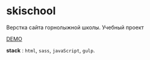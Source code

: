 # skischool
Верстка сайта горнолыжной школы. Учебный проект

[DEMO](https://orionoctupus.github.io/skischool/public/#)

**stack** : `html`, `sass`, `javaScript`, `gulp`. 

